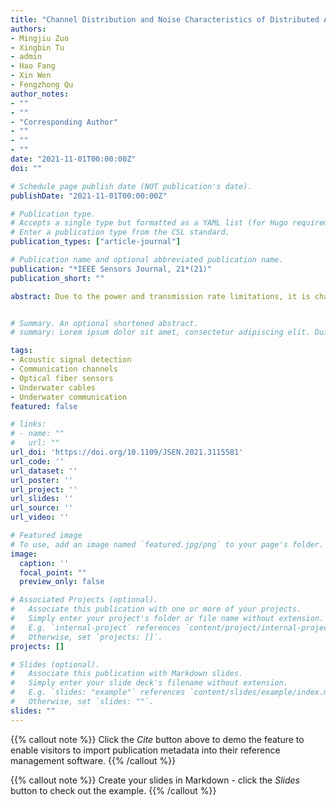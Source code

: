 ```yaml
---
title: "Channel Distribution and Noise Characteristics of Distributed Acoustic Sensing Underwater Communications"
authors:
- Mingjiu Zuo
- Xingbin Tu
- admin
- Hao Fang
- Xin Wen
- Fengzhong Qu
author_notes:
- ""
- ""
- "Corresponding Author"
- ""
- ""
- ""
date: "2021-11-01T00:00:00Z"
doi: ""

# Schedule page publish date (NOT publication's date).
publishDate: "2021-11-01T00:00:00Z"

# Publication type.
# Accepts a single type but formatted as a YAML list (for Hugo requirements).
# Enter a publication type from the CSL standard.
publication_types: ["article-journal"]

# Publication name and optional abbreviated publication name.
publication: "*IEEE Sensors Journal, 21*(21)"
publication_short: ""

abstract: Due to the power and transmission rate limitations, it is challenging to achieve underwater acoustic (UWA) communications over long distances from the unmanned underwater vehicle (UUV) to the shore station. As an alternative solution, the distributed acoustic sensing (DAS) underwater communication uses submarine optical cable to acquire and demodulate acoustic communication signals. There is little research on the channel and noise of DAS underwater communication. This paper analyzes the channel characteristics and the background noise of a DAS underwater communication system with armored optical cable based on the experimental measurements. Channel analysis shows that the envelope amplitudes of impulse responses follow the Burr distribution. The amplitudes get increased concentration at lower values as the sound source goes closer to the position right above the optical cable. Moreover, we observe that the received signals are influenced by the adjacent segments, leading to multiple arrivals within each acoustic bounce. Noise analysis shows that for frequencies lower than 1 kHz, unlike the Wenz noise spectrum primarily caused by shipping and wind, the −18 dB/octave decrease in power spectral density (PSD) of DAS noise is mainly caused by the equipment and cable themselves. The noise also exhibits full-band fluctuations. In underwater communications, full-band noise poses significant challenges for signal design. As far as we know, this article is the first report on the field experiment using a DAS underwater communication system equipped with armored optical cable, providing a reference for future underwater applications.


# Summary. An optional shortened abstract.
# summary: Lorem ipsum dolor sit amet, consectetur adipiscing elit. Duis posuere tellus ac convallis placerat. Proin tincidunt magna sed ex sollicitudin condimentum.

tags:
- Acoustic signal detection
- Communication channels
- Optical fiber sensors
- Underwater cables
- Underwater communication
featured: false

# links:
# - name: ""
#   url: ""
url_doi: 'https://doi.org/10.1109/JSEN.2021.3115581'
url_code: ''
url_dataset: ''
url_poster: ''
url_project: ''
url_slides: ''
url_source: ''
url_video: ''

# Featured image
# To use, add an image named `featured.jpg/png` to your page's folder. 
image:
  caption: ''
  focal_point: ""
  preview_only: false

# Associated Projects (optional).
#   Associate this publication with one or more of your projects.
#   Simply enter your project's folder or file name without extension.
#   E.g. `internal-project` references `content/project/internal-project/index.md`.
#   Otherwise, set `projects: []`.
projects: []

# Slides (optional).
#   Associate this publication with Markdown slides.
#   Simply enter your slide deck's filename without extension.
#   E.g. `slides: "example"` references `content/slides/example/index.md`.
#   Otherwise, set `slides: ""`.
slides: ""
---
```


{{% callout note %}}
Click the *Cite* button above to demo the feature to enable visitors to import publication metadata into their reference management software.
{{% /callout %}}

{{% callout note %}}
Create your slides in Markdown - click the *Slides* button to check out the example.
{{% /callout %}}


